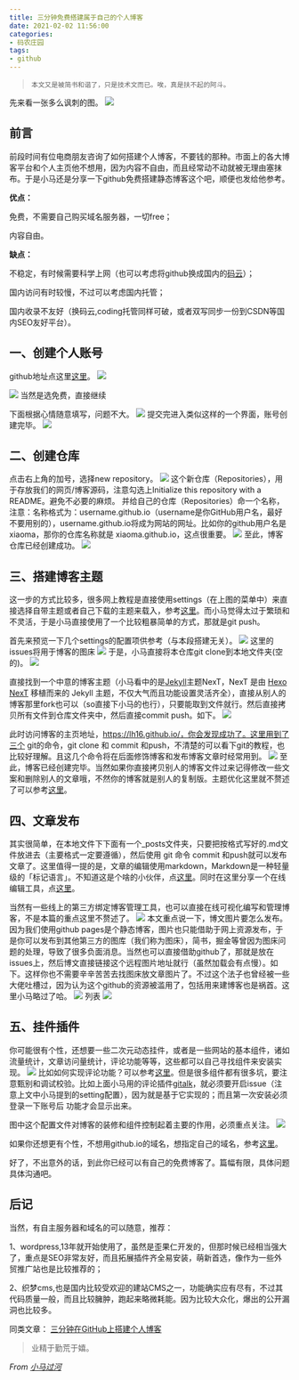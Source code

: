 ```yaml
---
title: 三分钟免费搭建属于自己的个人博客
date: 2021-02-02 11:56:00
categories:
- 码农庄园
tags: 
- github
---
```


> `本文又是被简书和谐了，只是技术文而已。唉，真是扶不起的阿斗。`

先来看一张多么讽刺的图。
![](https://user-images.githubusercontent.com/22761849/106559817-f6fd6700-6560-11eb-9999-fa3efb51342f.png)

## **前言**
前段时间有位电商朋友咨询了如何搭建个人博客，不要钱的那种。市面上的各大博客平台和个人主页他不想用，因为内容不自由，而且经常动不动就被无理由塞抹布。于是小马还是分享一下github免费搭建静态博客这个吧，顺便也发给他参考。

**优点：**

免费，不需要自己购买域名服务器，一切free；

内容自由。

**缺点：**

不稳定，有时候需要科学上网（也可以考虑将github换成国内的[码云](https://gitee.com/)）；

国内访问有时较慢，不过可以考虑国内托管；

国内收录不友好（换码云,coding托管同样可破，或者双写同步一份到CSDN等国内SEO友好平台）。

## **一、创建个人账号**
github地址点这里[这里](https://github.com/)。
![](https://user-images.githubusercontent.com/22761849/106559819-f82e9400-6560-11eb-95ec-0b9c795a2da8.png)

![](https://user-images.githubusercontent.com/22761849/106559821-f8c72a80-6560-11eb-8878-d941db064a51.png)
当然是选免费，直接继续

下面根据心情随意填写，问题不大。
![](https://user-images.githubusercontent.com/22761849/106559825-f9f85780-6560-11eb-872f-5760a6f034d4.png)
提交完进入类似这样的一个界面，账号创建完毕。
![](https://user-images.githubusercontent.com/22761849/106559828-fa90ee00-6560-11eb-8ccb-c6e092ee383f.png)

## **二、创建仓库**

点击右上角的加号，选择new repository。
![](https://user-images.githubusercontent.com/22761849/106559833-fc5ab180-6560-11eb-8f3c-c18ba6ef9317.png)
这个新仓库（Repositories），用于存放我们的网页/博客源码，注意勾选上Initialize this repository with a README。避免不必要的麻烦。
并给自己的仓库（Repositories）命一个名称，注意：名称格式为：username.github.io（username是你GitHub用户名，最好不要用别的），username.github.io将成为网站的网址。比如你的github用户名是xiaoma，那你的仓库名称就是 xiaoma.github.io，这点很重要。
![](https://user-images.githubusercontent.com/22761849/106559836-fc5ab180-6560-11eb-8e28-a7dad6b7d437.png)
至此，博客仓库已经创建成功。
![](https://user-images.githubusercontent.com/22761849/106559838-fd8bde80-6560-11eb-868f-6738078366c9.png)

## **三、搭建博客主题**
这一步的方式比较多，很多网上教程是直接使用settings（在上图的菜单中）来直接选择自带主题或者自己下载的主题来载入，参考[这里](https://blog.csdn.net/qq_19799765/article/details/80869363)。而小马觉得太过于繁琐和不灵活，于是小马直接使用了一个比较粗暴简单的方式，那就是git push。

首先来预览一下几个settings的配置项供参考（与本段搭建无关）。
![](https://user-images.githubusercontent.com/22761849/106559843-fe247500-6560-11eb-9196-caea1e8b16d2.png)
这里的issues将用于博客的图床
![](https://user-images.githubusercontent.com/22761849/106559845-febd0b80-6560-11eb-9afe-788a82a1d6ac.png)
于是，小马直接将本仓库git clone到本地文件夹(空的)。
![](https://user-images.githubusercontent.com/22761849/106559848-ffee3880-6560-11eb-9c67-96e79c4bee55.png)

直接找到一个中意的博客主题（小马看中的是[Jekyll](https://jekyllrb.com/docs/configuration/)主题NexT，NexT 是由 [Hexo NexT](https://github.com/iissnan/hexo-theme-next) 移植而来的 Jekyll 主题，不仅大气而且功能设置灵活齐全），直接从别人的博客那里fork也可以（so直接下小马的也行），只要能取到文件就行。然后直接拷贝所有文件到仓库文件夹中，然后直接commit  push。如下。
![](https://user-images.githubusercontent.com/22761849/106559798-efd65900-6560-11eb-8d41-06a3a080bae8.png)

此时访问博客的主页地址，https://lh16.github.io/，你会发现成功了。这里用到了三个 git的命令，git  clone  和  commit  和push，不清楚的可以看下git的教程，也比较好理解。且这几个命令将在后面修饰博客和发布博客文章时经常用到。
![](https://user-images.githubusercontent.com/22761849/106559802-f1a01c80-6560-11eb-9f64-4b381cdf8c5c.png)
至此，博客已经创建完毕。当然如果你直接拷贝别人的博客文件过来记得修改一些文案和删除别人的文章哦，不然你的博客就是别人的复制版。主题优化这里就不赘述了可以参考[这里](https://zhuanlan.zhihu.com/p/53141420)。

## **四、文章发布**
其实很简单，在本地文件下下面有一个_posts文件夹，只要把按格式写好的.md文件放进去（主要格式一定要遵循），然后使用 git 命令 commit 和push就可以发布文章了。这里值得一提的是，文章的编辑使用markdown，Markdown是一种轻量级的「标记语言」。不知道这是个啥的小伙伴，点[这里](https://www.runoob.com/markdown/md-tutorial.html)。同时在这里分享一个在线编辑工具，点[这里](http://www.mdeditor.com/)。

当然有一些线上的第三方绑定博客管理工具，也可以直接在线可视化编写和管理博客，不是本篇的重点这里不赘述了。
![](https://user-images.githubusercontent.com/22761849/106559806-f2d14980-6560-11eb-9e01-b26efb55400b.png)
本文重点说一下，博文图片要怎么发布。因为我们使用github  pages是个静态博客，图片也只能借助于网上资源发布，于是你可以发布到其他第三方的图库（我们称为图床），简书，掘金等曾因为图床问题的处理，导致了很多负面消息。当然也可以直接借助github了，那就是放在issues上，然后博文直接链接这个远程图片地址就行（虽然加载会有点慢）。如下。这样你也不需要辛辛苦苦去找图床放文章图片了。不过这个法子也曾经被一些大佬吐槽过，因为认为这个github的资源被滥用了，包括用来建博客也是祸首。这里小马略过了哈。
![](https://user-images.githubusercontent.com/22761849/106559808-f4027680-6560-11eb-8d27-ca121524ebae.png)
列表
![](https://user-images.githubusercontent.com/22761849/106559809-f49b0d00-6560-11eb-9533-3cc5da09d46d.png)

## **五、挂件插件**
你可能很有个性，还想要一些二次元动态挂件，或者是一些网站的基本组件，诸如流量统计，文章访问量统计，评论功能等等，这些都可以自己寻找组件来安装实现。
![](https://user-images.githubusercontent.com/22761849/106559813-f5cc3a00-6560-11eb-82be-a73d53e5607d.png)
比如如何实现评论功能？可以参考[这里](https://mabbs.github.io/2018/10/20/talk.html)。但是很多组件都有很多坑，要注意甄别和调试校验。比如上面小马用的评论插件[gitalk](https://github.com/gitalk/gitalk)，就必须要开启issue（注意上文中小马提到的setting配置），因为就是基于它实现的；而且第一次安装必须登录一下账号后 功能才会显示出来。

图中这个配置文件对博客的装修和组件控制起着主要的作用，必须重点关注。
![](https://user-images.githubusercontent.com/22761849/106559815-f664d080-6560-11eb-92a6-1fa92e8bf49d.png)

如果你还想更有个性，不想用github.io的域名，想指定自己的域名，参考[这里](https://www.cnblogs.com/liangmingshen/p/9561994.html)。

好了，不出意外的话，到此你已经可以有自己的免费博客了。篇幅有限，具体问题具体沟通吧。

## **后记**

当然，有自主服务器和域名的可以随意，推荐：

1、wordpress,13年就开始使用了，虽然是歪果仁开发的，但那时候已经相当强大了，重点是SEO非常友好，而且拓展插件齐全易安装，萌新首选，像作为一些外贸推广站也是比较推荐的；

2、织梦cms,也是国内比较受欢迎的建站CMS之一，功能确实应有尽有，不过其代码质量一般，而且比较臃肿，跑起来略微耗能。因为比较大众化，爆出的公开漏洞也比较多。

同类文章：
[三分钟在GitHub上搭建个人博客](https://zhuanlan.zhihu.com/p/28321740)


> 业精于勤荒于嬉。

*From [小马过河](https://lh16.github.io)*
